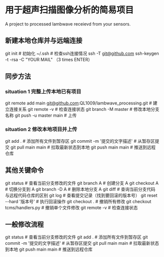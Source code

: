 # 用于超声扫描图像分析的简易项目
A project to processed lambwave receievd from your sensors.

## 新建本地仓库并与远端连接
git init # 初始化
~/.ssh # 检查ssh连接情况
ssh -T git@github.com
ssh-keygen -t -rsa -C "YOUR MAIL" （3 times ENTER）

## 同步方法
### situation 1 完整上传本地已有项目
git remote add main git@github.com:QL1009/lambwave_processing.git # 建立连接关系
git remote -v # 检查连接状态
git branch -M master # 修改本地分支名称
git push -u master main # 上传

### situation 2 修改本地项目并上传
git add .  # 添加所有文件到暂存区
git commit -m '提交的文字描述'  # 从暂存区提交
git pull main main    # 拉取最新状态到本地
git push main main  # 推送到远程仓库

## 其他关键命令
git status  # 查看当前分支修改的文件
git branch A  # 创建分支 A
git checkout A  # 切换分支到 A
git branch -D A  # 删除本地分支 A
git diff  # 查询当前分支代码与远程代码仓库的区别
git log  # 查看提交记录（找到要回滚的版本号）
git reset --hard '版本号'  # 执行回滚操作
git checkout .  # 撤销所有修改
git checkout tcms/handlers.py  # 撤销单个文件修改
git remote -v # 检查连接状态


## 一般修改流程
git status  # 查看当前分支修改的文件
git add .  # 添加所有文件到暂存区
git commit -m '提交的文字描述'  # 从暂存区提交
git pull main main    # 拉取最新状态到本地
git push main main  # 推送到远程仓库

